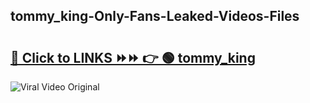 
 ## tommy_king-Only-Fans-Leaked-Videos-Files

# <h2><a href="https://mediaupload.pro?tommy_king">🔗 Click to LINKS ⏩⏩ 👉 🟢 tommy_king </a></h2>

<a href="https://mediaupload.pro?tommy_king" rel="nofollow" data-target="animated-image.originalLink"><img src="https://i.ibb.co.com/xMMVF88/686577567.gif" alt="Viral Video Original" style="max-width: 100%; display: inline-block;" data-target="animated-image.originalImage"></a>